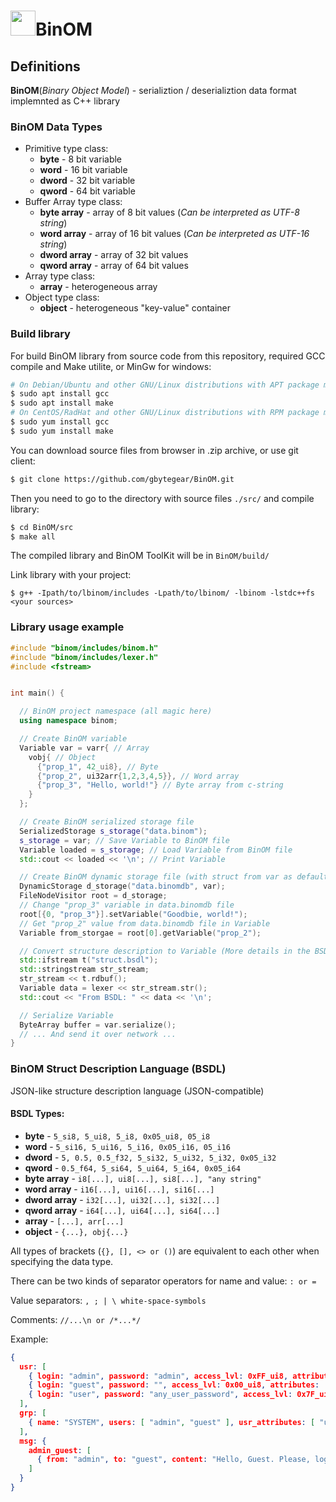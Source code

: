 # <img src="https://gbytegear.github.io/BinOM/src/img/BinOM.ico" height="40">BinOM

## Definitions

**BinOM**(*Binary Object Model*) - serializtion / deserializtion data format implemnted as C++ library

### BinOM Data Types
* Primitive type class:
  * **byte** - 8 bit variable
  * **word** - 16 bit variable
  * **dword** - 32 bit variable
  * **qword** - 64 bit variable
* Buffer Array type class:
  * **byte array** - array of 8 bit values (*Can be interpreted as UTF-8 string*)
  * **word array** - array of 16 bit values (*Can be interpreted as UTF-16 string*)
  * **dword array** - array of 32 bit values
  * **qword array** - array of 64 bit values
* Array type class:
  * **array** - heterogeneous array
* Object type class:
  * **object** - heterogeneous "key-value" container

### Build library

For build BinOM library from source code from this repository, required GCC compile and Make utilite, or MinGw for windows:
```bash
# On Debian/Ubuntu and other GNU/Linux distributions with APT package manager
$ sudo apt install gcc
$ sudo apt install make
# On CentOS/RadHat and other GNU/Linux distributions with RPM package manager
$ sudo yum install gcc
$ sudo yum install make
```
You can download source files from browser in .zip archive, or use git client:
```bash
$ git clone https://github.com/gbytegear/BinOM.git
```
Then you need to go to the directory with source files `./src/` and compile library:
```bash
$ cd BinOM/src
$ make all
```
The compiled library and BinOM ToolKit will be in `BinOM/build/`

Link library with your project:
```
$ g++ -Ipath/to/lbinom/includes -Lpath/to/lbinom/ -lbinom -lstdc++fs <your sources>
```

### Library usage example

```cpp
#include "binom/includes/binom.h"
#include "binom/includes/lexer.h"
#include <fstream>


int main() {

  // BinOM project namespace (all magic here)
  using namespace binom;

  // Create BinOM variable
  Variable var = varr{ // Array
    vobj{ // Object
      {"prop_1", 42_ui8}, // Byte
      {"prop_2", ui32arr{1,2,3,4,5}}, // Word array
      {"prop_3", "Hello, world!"} // Byte array from c-string
    }
  };

  // Create BinOM serialized storage file
  SerializedStorage s_storage("data.binom");
  s_storage = var; // Save Variable to BinOM file
  Variable loaded = s_storage; // Load Variable from BinOM file
  std::cout << loaded << '\n'; // Print Variable

  // Create BinOM dynamic storage file (with struct from var as default)
  DynamicStorage d_storage("data.binomdb", var);
  FileNodeVisitor root = d_storage;
  // Change "prop_3" variable in data.binomdb file
  root[{0, "prop_3"}].setVariable("Goodbie, world!");
  // Get "prop_2" value from data.binomdb file in Variable
  Variable from_storgae = root[0].getVariable("prop_2");

  // Convert structure description to Variable (More details in the BSDL section)
  std::ifstream t("struct.bsdl");
  std::stringstream str_stream;
  str_stream << t.rdbuf();
  Variable data = lexer << str_stream.str();
  std::cout << "From BSDL: " << data << '\n';

  // Serialize Variable
  ByteArray buffer = var.serialize();
  // ... And send it over network ...
}
```

### BinOM Struct Description Language (BSDL)
JSON-like structure description language (JSON-compatible)

#### BSDL Types:
* **byte** - `5_si8, 5_ui8, 5_i8, 0x05_ui8, 05_i8`
* **word** - `5_si16, 5_ui16, 5_i16, 0x05_i16, 05_i16`
* **dword** - `5, 0.5, 0.5_f32, 5_si32, 5_ui32, 5_i32, 0x05_i32`
* **qword** - `0.5_f64, 5_si64, 5_ui64, 5_i64, 0x05_i64`
* **byte array** - `i8[...], ui8[...], si8[...], "any string"`
* **word array** - `i16[...], ui16[...], si16[...]`
* **dword array** - `i32[...], ui32[...], si32[...]`
* **qword array** - `i64[...], ui64[...], si64[...]`
* **array** - `[...], arr[...]`
* **object** - `{...}, obj{...}`

All types of brackets (`{}, [], <> or ()`) are equivalent to each other when specifying the data type.

There can be two kinds of separator operators for name and value: `: or =`

Value separators: `, ; | \ white-space-symbols`

Comments: `//...\n or /*...*/`

Example:
```json
{
  usr: [
    { login: "admin", password: "admin", access_lvl: 0xFF_ui8, attributes: [], data: {} }
    { login: "guest", password: "", access_lvl: 0x00_ui8, attributes: [], data: {} }
    { login: "user", password: "any_user_password", access_lvl: 0x7F_ui8, attributes: [], data: {} }
  ],
  grp: [
    { name: "SYSTEM", users: [ "admin", "guest" ], usr_attributes: [ "unremovable", "const_access_lvl" ], change_access_lvl: 0xFF_ui8 }
  ],
  msg: {
    admin_guest: [
      { from: "admin", to: "guest", content: "Hello, Guest. Please, login with your account." }
    ]
  }
}
```

